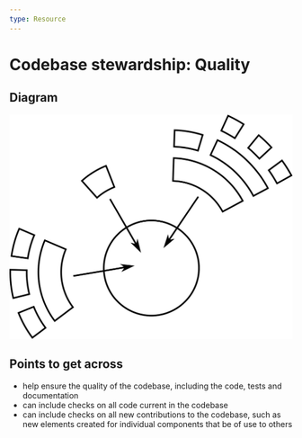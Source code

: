 ```yaml
---
type: Resource
---
```


# Codebase stewardship: Quality

## Diagram

![graphical representation of incoming contributions to a codebase](codebase-quality.svg)

## Points to get across

* help ensure the quality of the codebase, including the code, tests and documentation
* can include checks on all code current in the codebase
* can include checks on all new contributions to the codebase, such as new elements created for individual components that be of use to others
